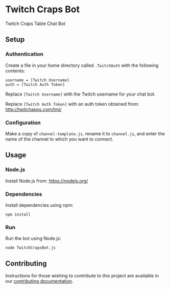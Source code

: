 # Twitch Craps Bot

Twitch Craps Table Chat Bot

## Setup

### Authentication

Create a file in your home directory called `.TwitchAuth` with the following contents:

```
username = [Twitch Username]
auth = [Twitch Auth Token]
```

Replace `[Twitch Username]` with the Twitch username for your chat bot.

Replace `[Twitch Auth Token]` with an auth token obtained from: <http://twitchapps.com/tmi/>

### Configuration

Make a copy of `channel-template.js`, rename it to `channel.js`,
and enter the name of the channel to which you want to connect.

## Usage

### Node.js

Install Node.js from: <https://nodejs.org/>

### Dependencies

Install dependencies using npm:

```Shell
npm install
```

### Run

Run the bot using Node.js:

```Shell
node TwitchCrapsBot.js
```

## Contributing

Instructions for those wishing to contribute to this project are available in our
[contributing documentation](contributing.md).
